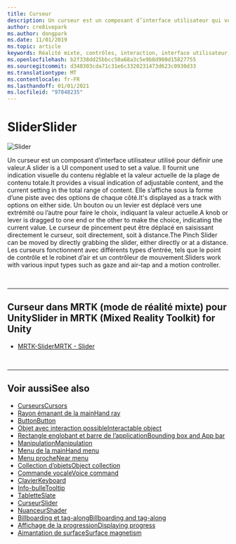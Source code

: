 ```yaml
---
title: Curseur
description: Un curseur est un composant d’interface utilisateur qui vous permet de définir une valeur en déplaçant un bouton ou un levier sur une piste.
author: cre8ivepark
ms.author: dongpark
ms.date: 11/01/2019
ms.topic: article
keywords: Réalité mixte, contrôles, interaction, interface utilisateur, expérience utilisateur, casque de réalité mixte, casque de réalité mixte, casque de réalité virtuelle, HoloLens, Slider, MRTK, boîte à outils de réalité mixte
ms.openlocfilehash: b2f338dd25bbcc50a68a3c5e9b8d980d15827755
ms.sourcegitcommit: d340303cda71c31e6c3320231473d623c0930d33
ms.translationtype: MT
ms.contentlocale: fr-FR
ms.lasthandoff: 01/01/2021
ms.locfileid: "97848235"
---
```

# <a name="slider"></a><span data-ttu-id="6d5a6-104">Slider</span><span class="sxs-lookup"><span data-stu-id="6d5a6-104">Slider</span></span>

![Slider](images/UX_Hero_Slider.jpg)

<span data-ttu-id="6d5a6-106">Un curseur est un composant d’interface utilisateur utilisé pour définir une valeur.</span><span class="sxs-lookup"><span data-stu-id="6d5a6-106">A slider is a UI component used to set a value.</span></span> <span data-ttu-id="6d5a6-107">Il fournit une indication visuelle du contenu réglable et la valeur actuelle de la plage de contenu totale.</span><span class="sxs-lookup"><span data-stu-id="6d5a6-107">It provides a visual indication of adjustable content, and the current setting in the total range of content.</span></span> <span data-ttu-id="6d5a6-108">Elle s’affiche sous la forme d’une piste avec des options de chaque côté.</span><span class="sxs-lookup"><span data-stu-id="6d5a6-108">It's displayed as a track with options on either side.</span></span> <span data-ttu-id="6d5a6-109">Un bouton ou un levier est déplacé vers une extrémité ou l’autre pour faire le choix, indiquant la valeur actuelle.</span><span class="sxs-lookup"><span data-stu-id="6d5a6-109">A knob or lever is dragged to one end or the other to make the choice, indicating the current value.</span></span> <span data-ttu-id="6d5a6-110">Le curseur de pincement peut être déplacé en saisissant directement le curseur, soit directement, soit à distance.</span><span class="sxs-lookup"><span data-stu-id="6d5a6-110">The Pinch Slider can be moved by directly grabbing the slider, either directly or at a distance.</span></span> <span data-ttu-id="6d5a6-111">Les curseurs fonctionnent avec différents types d’entrée, tels que le point de contrôle et le robinet d’air et un contrôleur de mouvement.</span><span class="sxs-lookup"><span data-stu-id="6d5a6-111">Sliders work with various input types such as gaze and air-tap and a motion controller.</span></span>

<br>

---

## <a name="slider-in-mrtk-mixed-reality-toolkit-for-unity"></a><span data-ttu-id="6d5a6-112">Curseur dans MRTK (mode de réalité mixte) pour Unity</span><span class="sxs-lookup"><span data-stu-id="6d5a6-112">Slider in MRTK (Mixed Reality Toolkit) for Unity</span></span>

* [<span data-ttu-id="6d5a6-113">MRTK-Slider</span><span class="sxs-lookup"><span data-stu-id="6d5a6-113">MRTK - Slider</span></span>](https://microsoft.github.io/MixedRealityToolkit-Unity/Documentation/README_Sliders.html)

<br>

---

## <a name="see-also"></a><span data-ttu-id="6d5a6-114">Voir aussi</span><span class="sxs-lookup"><span data-stu-id="6d5a6-114">See also</span></span>

* [<span data-ttu-id="6d5a6-115">Curseurs</span><span class="sxs-lookup"><span data-stu-id="6d5a6-115">Cursors</span></span>](cursors.md)
* [<span data-ttu-id="6d5a6-116">Rayon émanant de la main</span><span class="sxs-lookup"><span data-stu-id="6d5a6-116">Hand ray</span></span>](point-and-commit.md)
* [<span data-ttu-id="6d5a6-117">Button</span><span class="sxs-lookup"><span data-stu-id="6d5a6-117">Button</span></span>](button.md)
* [<span data-ttu-id="6d5a6-118">Objet avec interaction possible</span><span class="sxs-lookup"><span data-stu-id="6d5a6-118">Interactable object</span></span>](interactable-object.md)
* [<span data-ttu-id="6d5a6-119">Rectangle englobant et barre de l’application</span><span class="sxs-lookup"><span data-stu-id="6d5a6-119">Bounding box and App bar</span></span>](app-bar-and-bounding-box.md)
* [<span data-ttu-id="6d5a6-120">Manipulation</span><span class="sxs-lookup"><span data-stu-id="6d5a6-120">Manipulation</span></span>](direct-manipulation.md)
* [<span data-ttu-id="6d5a6-121">Menu de la main</span><span class="sxs-lookup"><span data-stu-id="6d5a6-121">Hand menu</span></span>](hand-menu.md)
* [<span data-ttu-id="6d5a6-122">Menu proche</span><span class="sxs-lookup"><span data-stu-id="6d5a6-122">Near menu</span></span>](near-menu.md)
* [<span data-ttu-id="6d5a6-123">Collection d’objets</span><span class="sxs-lookup"><span data-stu-id="6d5a6-123">Object collection</span></span>](object-collection.md)
* [<span data-ttu-id="6d5a6-124">Commande vocale</span><span class="sxs-lookup"><span data-stu-id="6d5a6-124">Voice command</span></span>](voice-input.md)
* [<span data-ttu-id="6d5a6-125">Clavier</span><span class="sxs-lookup"><span data-stu-id="6d5a6-125">Keyboard</span></span>](keyboard.md)
* [<span data-ttu-id="6d5a6-126">Info-bulle</span><span class="sxs-lookup"><span data-stu-id="6d5a6-126">Tooltip</span></span>](tooltip.md)
* [<span data-ttu-id="6d5a6-127">Tablette</span><span class="sxs-lookup"><span data-stu-id="6d5a6-127">Slate</span></span>](slate.md)
* [<span data-ttu-id="6d5a6-128">Curseur</span><span class="sxs-lookup"><span data-stu-id="6d5a6-128">Slider</span></span>](slider.md)
* [<span data-ttu-id="6d5a6-129">Nuanceur</span><span class="sxs-lookup"><span data-stu-id="6d5a6-129">Shader</span></span>](shader.md)
* [<span data-ttu-id="6d5a6-130">Billboarding et tag-along</span><span class="sxs-lookup"><span data-stu-id="6d5a6-130">Billboarding and tag-along</span></span>](billboarding-and-tag-along.md)
* [<span data-ttu-id="6d5a6-131">Affichage de la progression</span><span class="sxs-lookup"><span data-stu-id="6d5a6-131">Displaying progress</span></span>](progress.md)
* [<span data-ttu-id="6d5a6-132">Aimantation de surface</span><span class="sxs-lookup"><span data-stu-id="6d5a6-132">Surface magnetism</span></span>](surface-magnetism.md)

